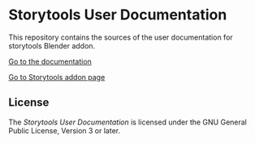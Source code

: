# Storytools User Documentation

This repository contains the sources of the user documentation for storytools Blender addon.

[Go to the documentation](https://github.com/Pullusb/storytools-docs)

[Go to Storytools addon page](https://github.com/Pullusb/storytools)


## License

The _Storytools User Documentation_ is licensed under the GNU General Public License, Version 3 or later.

<!-- A full copy of the GPLv3 license can be found at [COPYING.md](./COPYING.md) -->

<!-- 
### Additional Terms

As per section 7 of the GPLv3, the license is supplemented with the following additionnal term(s):

- Neither the name of the copyright holder nor the names of its contributors may be used to endorse or promote products derived from this software without specific prior written permission. -->
